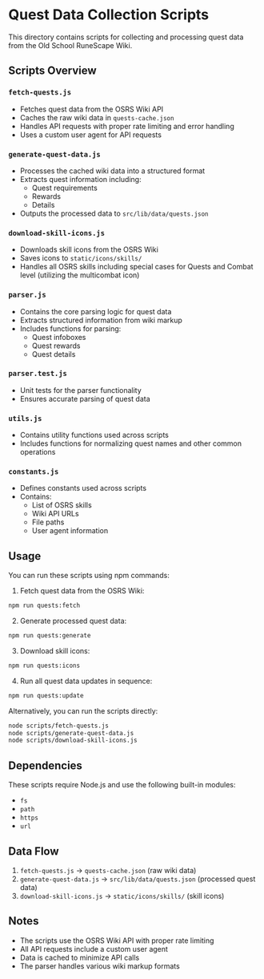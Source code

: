 # Quest Data Collection Scripts

This directory contains scripts for collecting and processing quest data from the Old School RuneScape Wiki.

## Scripts Overview

### `fetch-quests.js`
- Fetches quest data from the OSRS Wiki API
- Caches the raw wiki data in `quests-cache.json`
- Handles API requests with proper rate limiting and error handling
- Uses a custom user agent for API requests

### `generate-quest-data.js`
- Processes the cached wiki data into a structured format
- Extracts quest information including:
  - Quest requirements
  - Rewards
  - Details
- Outputs the processed data to `src/lib/data/quests.json`

### `download-skill-icons.js`
- Downloads skill icons from the OSRS Wiki
- Saves icons to `static/icons/skills/`
- Handles all OSRS skills including special cases for Quests and Combat level (utilizing the multicombat icon)

### `parser.js`
- Contains the core parsing logic for quest data
- Extracts structured information from wiki markup
- Includes functions for parsing:
  - Quest infoboxes
  - Quest rewards
  - Quest details

### `parser.test.js`
- Unit tests for the parser functionality
- Ensures accurate parsing of quest data

### `utils.js`
- Contains utility functions used across scripts
- Includes functions for normalizing quest names and other common operations

### `constants.js`
- Defines constants used across scripts
- Contains:
  - List of OSRS skills
  - Wiki API URLs
  - File paths
  - User agent information

## Usage

You can run these scripts using npm commands:

1. Fetch quest data from the OSRS Wiki:
```bash
npm run quests:fetch
```

2. Generate processed quest data:
```bash
npm run quests:generate
```

3. Download skill icons:
```bash
npm run quests:icons
```

4. Run all quest data updates in sequence:
```bash
npm run quests:update
```

Alternatively, you can run the scripts directly:

```bash
node scripts/fetch-quests.js
node scripts/generate-quest-data.js
node scripts/download-skill-icons.js
```

## Dependencies

These scripts require Node.js and use the following built-in modules:
- `fs`
- `path`
- `https`
- `url`

## Data Flow

1. `fetch-quests.js` → `quests-cache.json` (raw wiki data)
2. `generate-quest-data.js` → `src/lib/data/quests.json` (processed quest data)
3. `download-skill-icons.js` → `static/icons/skills/` (skill icons)

## Notes

- The scripts use the OSRS Wiki API with proper rate limiting
- All API requests include a custom user agent
- Data is cached to minimize API calls
- The parser handles various wiki markup formats 